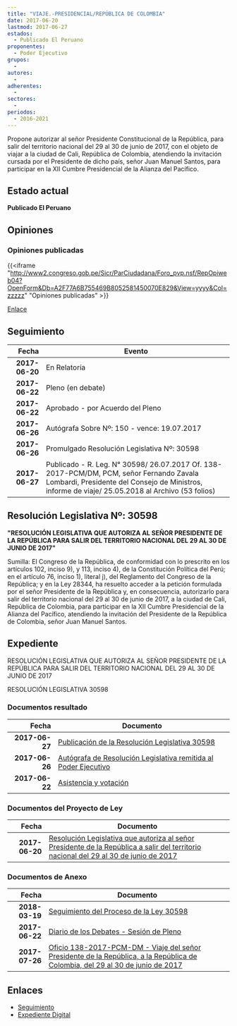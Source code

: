 ```yaml
---
title: "VIAJE.-PRESIDENCIAL/REPÚBLICA DE COLOMBIA"
date: 2017-06-20
lastmod: 2017-06-27
estados: 
  - Publicado El Peruano
proponentes: 
  - Poder Ejecutivo
grupos: 
  - 
autores: 
  - 
adherentes: 
  - 
sectores: 
  - 
periodos: 
  - 2016-2021
---
```


Propone autorizar al señor Presidente Constitucional de la República, para salir del territorio nacional del 29 al 30 de junio de 2017, con el objeto de viajar a la ciudad de Cali, República de Colombia, atendiendo la invitación cursada por el Presidente de dicho país, señor Juan Manuel Santos, para participar en la XII Cumbre Presidencial de la Alianza del Pacífico.


## Estado actual

**Publicado El Peruano**

## Opiniones

### Opiniones publicadas

{{<iframe "http://www2.congreso.gob.pe/Sicr/ParCiudadana/Foro_pvp.nsf/RepOpiweb04?OpenForm&Db=A2F77A6B755469B8052581450070E829&View=yyyy&Col=zzzzz" "Opiniones publicadas" >}}

[Enlace](http://www2.congreso.gob.pe/Sicr/ParCiudadana/Foro_pvp.nsf/RepOpiweb04?OpenForm&Db=A2F77A6B755469B8052581450070E829&View=yyyy&Col=zzzzz)

## Seguimiento

| Fecha | Evento |
|------:|--------|
| **2017-06-20** | En Relatoría|
| **2017-06-22** | Pleno (en debate)|
| **2017-06-22** | Aprobado - por Acuerdo del Pleno|
| **2017-06-26** | Autógrafa Sobre Nº: 150 - vence: 19.07.2017|
| **2017-06-26** | Promulgado Resolución Legislativa Nº: 30598|
| **2017-06-27** | Publicado - R. Leg. N° 30598/ 26.07.2017 Of. 138-2017-PCM/DM, PCM, señor Fernando Zavala Lombardi, Presidente del Consejo de Ministros, informe de viaje/ 25.05.2018 al Archivo (53 folios)|

## Resolución Legislativa Nº: 30598

**"RESOLUCIÓN LEGISLATIVA QUE AUTORIZA AL SEÑOR PRESIDENTE DE LA REPÚBLICA PARA SALIR DEL TERRITORIO NACIONAL DEL 29 AL 30 DE JUNIO DE 2017"**

Sumilla: El Congreso de la República, de conformidad con lo prescrito en los artículos 102, inciso 9), y 113, inciso 4), de la Constitución Política del Perú; en el artículo 76, inciso 1), literal j), del Reglamento del Congreso de la República; y en la Ley 28344, ha resuelto acceder a la petición formulada por el señor Presidente de la República y, en consecuencia, autorizarlo para salir del territorio nacional del 29 al 30 de junio de 2017, a la ciudad de Cali, República de Colombia, para participar en la XII Cumbre Presidencial de la Alianza del Pacífico, atendiendo la invitación del Presidente de la República de Colombia, señor Juan Manuel Santos.


## Expediente

RESOLUCIÓN LEGISLATIVA QUE AUTORIZA AL SEÑOR PRESIDENTE DE LA REPÚBLICA PARA SALIR DEL TERRITORIO NACIONAL DEL 29 AL 30 DE JUNIO DE 2017

RESOLUCIÓN LEGISLATIVA 30598


### Documentos resultado

| Fecha | Documento |
|------:|--------|
| **2017-06-27** | [Publicación de la Resolución Legislativa 30598](http://www.leyes.congreso.gob.pe/Documentos/2016_2021/ADLP/Normas_Legales/30598-RLG.pdf) |
| **2017-06-26** | [Autógrafa de Resolución Legislativa remitida al Poder Ejecutivo](http://www.leyes.congreso.gob.pe/Documentos/2016_2021/Autografas/Ley_y_de_Resolucion_Legislativa/AU0156220170626.PDF) |
| **2017-06-22** | [Asistencia y votación](http://www.leyes.congreso.gob.pe/Documentos/2016_2021/Asistencia_y_Votacion/Proyectos_de_Ley/AV0156220170622.pdf) |

### Documentos del Proyecto de Ley

| Fecha | Documento |
|------:|--------|
| **2017-06-20** | [Resolución Legislativa que autoriza al señor Presidente de la República a salir del territorio nacional del 29 al 30 de junio de 2017](http://www.leyes.congreso.gob.pe/Documentos/2016_2021/Proyectos_de_Ley_y_de_Resoluciones_Legislativas/PL0156220170620..pdf) |

### Documentos de Anexo

| Fecha | Documento |
|------:|--------|
| **2018-03-19** | [Seguimiento del Proceso de la Ley 30598](http://www.leyes.congreso.gob.pe/Documentos/2016_2021/Seguimiento_de_Proyectos_de_Ley/01562PL20180319.pdf) |
| **2017-06-22** | [Diario de los Debates - Sesión de Pleno](http://www.leyes.congreso.gob.pe/Documentos/2016_2021/ADLP/Diario_Debates/30598_DD.pdf) |
| **2017-07-26** | [Oficio 138-2017-PCM-DM - Viaje del señor Presidente de la República, a la República de Colombia, del 29 al 30 de junio de 2017](http://www.leyes.congreso.gob.pe/Documentos/2016_2021/Oficios/Poder_Ejecutivo/OFICIO-138-2017-PCM-DM..pdf) |

## Enlaces 

- [Seguimiento](http://www2.congreso.gob.pe/Sicr/TraDocEstProc/CLProLey2016.nsf/f7fff46988ca05b1052578e100829cc7/a62d5dc1bc6a67d10525814500770863?OpenDocument)
- [Expediente Digital](http://www2.congreso.gob.pehttp://www2.congreso.gob.pe/Sicr/TraDocEstProc/CLProLey2016.nsf/f7fff46988ca05b1052578e100829cc7/a62d5dc1bc6a67d10525814500770863?OpenDocument&Click=05257FB7005EB655.eb71d0cf91d8294e05256cdf006b5706/$Body/0.1C6C)
